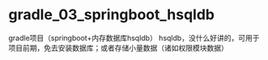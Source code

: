 # gradle_03_springboot_hsqldb
gradle项目（springboot+内存数据库hsqldb）
hsqldb，没什么好讲的，可用于项目前期，免去安装数据库；或者存储小量数据（诸如权限模块数据）
